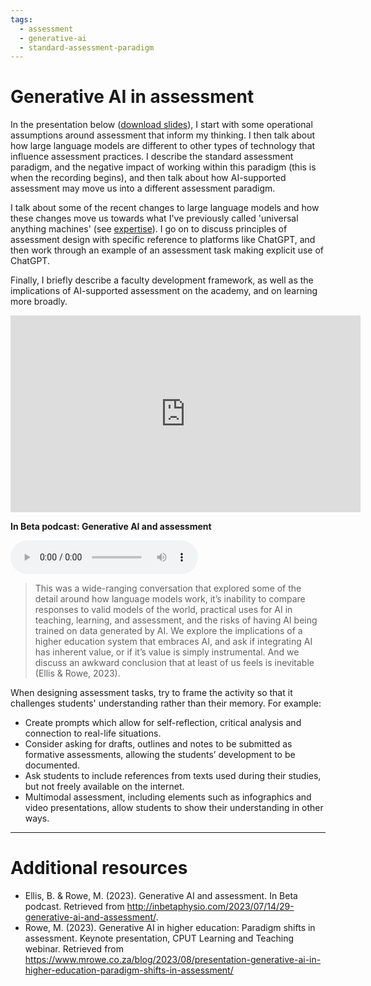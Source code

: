 ```yaml
---
tags:
  - assessment
  - generative-ai
  - standard-assessment-paradigm
---
```


# Generative AI in assessment

In the presentation below ([download slides](./media/Rowe%20(2023)%20-%20CPUT%20-%20Generative%20AI%20and%20assessment.pdf)), I start with some operational assumptions around assessment that inform my thinking. I then talk about how large language models are different to other types of technology that influence assessment practices. I describe the standard assessment paradigm, and the negative impact of working within this paradigm (this is when the recording begins), and then talk about how AI-supported assessment may move us into a different assessment paradigm.

I talk about some of the recent changes to large language models and how these changes move us towards what I've previously called 'universal anything machines' (see [expertise](./expertise.md)). I go on to discuss principles of assessment design with specific reference to platforms like ChatGPT, and then work through an example of an assessment task making explicit use of ChatGPT.

Finally, I briefly describe a faculty development framework, as well as the implications of AI-supported assessment on the academy, and on learning more broadly.

<iframe width="560" height="315" src="https://www.youtube.com/embed/gwiBEa-rutE?si=PaOkIOmXV21hKO_I" title="YouTube video player" frameborder="0" allow="accelerometer; autoplay; clipboard-write; encrypted-media; gyroscope; picture-in-picture; web-share" allowfullscreen></iframe>

**In Beta podcast: Generative AI and assessment**

<audio controls>
  <source src="http://inbetaphysio.com/wp-content/uploads/2023/07/In-Beta-Generative-AI-and-assessment.mp3" type="audio/mpeg">
  Your browser does not support the audio element.
</audio>

> This was a wide-ranging conversation that explored some of the detail around how language models work, it’s inability to compare responses to valid models of the world, practical uses for AI in teaching, learning, and assessment, and the risks of having AI being trained on data generated by AI. We explore the implications of a higher education system that embraces AI, and ask if integrating AI has inherent value, or if it’s value is simply instrumental. And we discuss an awkward conclusion that at least of us feels is inevitable (Ellis & Rowe, 2023).

When designing assessment tasks, try to frame the activity so that it challenges students' understanding rather than their memory. For example:

- Create prompts which allow for self-reflection, critical analysis and connection to real-life situations.
- Consider asking for drafts, outlines and notes to be submitted as formative assessments, allowing the students’ development to be documented.
- Ask students to include references from texts used during their studies, but not freely available on the internet.
- Multimodal assessment, including elements such as infographics and video presentations, allow students to show their understanding in other ways.

---

# Additional resources

- Ellis, B. & Rowe, M. (2023). Generative AI and assessment. In Beta podcast. Retrieved from http://inbetaphysio.com/2023/07/14/29-generative-ai-and-assessment/.
- Rowe, M. (2023). Generative AI in higher education: Paradigm shifts in assessment. Keynote presentation, CPUT Learning and Teaching webinar. Retrieved from https://www.mrowe.co.za/blog/2023/08/presentation-generative-ai-in-higher-education-paradigm-shifts-in-assessment/